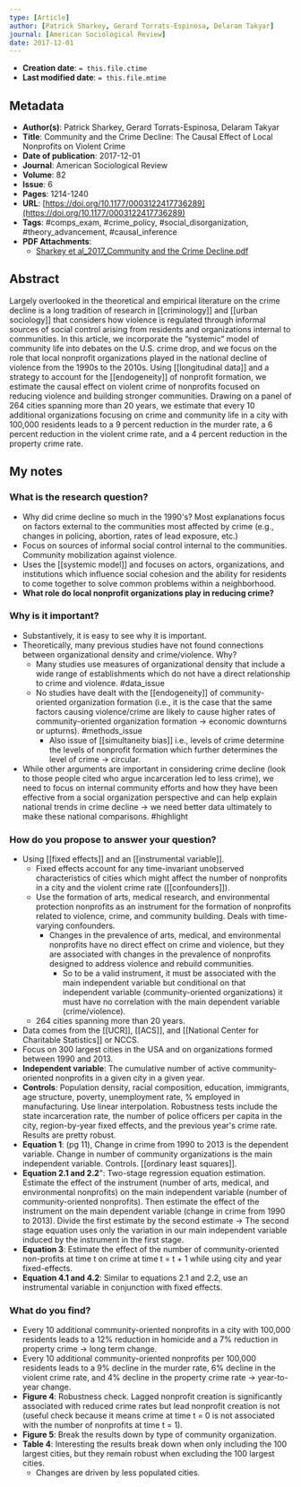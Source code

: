 ```yaml
---
type: [Article]
author: [Patrick Sharkey, Gerard Torrats-Espinosa, Delaram Takyar]
journal: [American Sociological Review]
date: 2017-12-01
---
```


* **Creation date**: `= this.file.ctime`
* **Last modified date**: `= this.file.mtime`

## Metadata

* **Author(s)**: Patrick Sharkey, Gerard Torrats-Espinosa, Delaram Takyar
* **Title**: Community and the Crime Decline: The Causal Effect of Local Nonprofits on Violent Crime
* **Date of publication**: 2017-12-01
* **Journal**: American Sociological Review
* **Volume**: 82
* **Issue**: 6
* **Pages**: 1214-1240
* **URL**: [https://doi.org/10.1177/0003122417736289](https://doi.org/10.1177/0003122417736289)
* **Tags**: #comps_exam, #crime_policy, #social_disorganization, #theory_advancement, #causal_inference
* **PDF Attachments**:
  * [Sharkey et al_2017_Community and the Crime Decline.pdf](zotero://open-pdf/library/items/65ANSKL9)

## Abstract

Largely overlooked in the theoretical and empirical literature on the crime decline is a long tradition of research in [[criminology]] and [[urban sociology]] that considers how violence is regulated through informal sources of social control arising from residents and organizations internal to communities. In this article, we incorporate the “systemic” model of community life into debates on the U.S. crime drop, and we focus on the role that local nonprofit organizations played in the national decline of violence from the 1990s to the 2010s. Using [[longitudinal data]] and a strategy to account for the [[endogeneity]] of nonprofit formation, we estimate the causal effect on violent crime of nonprofits focused on reducing violence and building stronger communities. Drawing on a panel of 264 cities spanning more than 20 years, we estimate that every 10 additional organizations focusing on crime and community life in a city with 100,000 residents leads to a 9 percent reduction in the murder rate, a 6 percent reduction in the violent crime rate, and a 4 percent reduction in the property crime rate.

## My notes

### What is the research question?

* Why did crime decline so much in the 1990's? Most explanations focus on factors external to the communities most affected by crime (e.g., changes in policing, abortion, rates of lead exposure, etc.)
* Focus on sources of informal social control internal to the communities. Community mobilization against violence.
* Uses the [[systemic model]] and focuses on actors, organizations, and institutions which influence social cohesion and the ability for residents to come together to solve common problems within a neighborhood.
* **What role do local nonprofit organizations play in reducing crime?**

### Why is it important?

* Substantively, it is easy to see why it is important.
* Theoretically, many previous studies have not found connections between organizational density and crime/violence. Why?
	* Many studies use measures of organizational density that include a wide range of establishments which do not have a direct relationship to crime and violence. #data_issue
	* No studies have dealt with the [[endogeneity]] of community-oriented organization formation (i.e., it is the case that the same factors causing violence/crime are likely to cause higher rates of community-oriented organization formation -> economic downturns or upturns). #methods_issue
		* Also issue of [[simultaneity bias]] i.e., levels of crime determine the levels of nonprofit formation which further determines the level of crime -> circular.
* While other arguments are important in considering crime decline (look to those people cited who argue incarceration led to less crime), we need to focus on internal community efforts and how they have been effective from a social organization perspective and can help explain national trends in crime decline -> we need better data ultimately to make these national comparisons. #highlight 

### How do you propose to answer your question?

* Using [[fixed effects]] and an [[instrumental variable]].
	* Fixed effects account for any time-invariant unobserved characteristics of cities which might affect the number of nonprofits in a city and the violent crime rate ([[confounders]]).
	* Use the formation of arts, medical research, and environmental protection nonprofits as an instrument for the formation of nonprofits related to violence, crime, and community building. Deals with time-varying confounders.
		* Changes in the prevalence of arts, medical, and environmental nonprofits have no direct effect on crime and violence, but they are associated with changes in the prevalence of nonprofits designed to address violence and rebuild communities.
			* So to be a valid instrument, it must be associated with the main independent variable but conditional on that independent variable (community-oriented organizations) it must have no correlation with the main dependent variable (crime/violence).
	* 264 cities spanning more than 20 years.
* Data comes from the [[UCR]], [[ACS]], and [[National Center for Charitable Statistics]] or NCCS.
* Focus on 300 largest cities in the USA and on organizations formed between 1990 and 2013.
* **Independent variable**: The cumulative number of active community-oriented nonprofits in a given city in a given year.
* **Controls**: Population density, racial composition, education, immigrants, age structure, poverty, unemployment rate, % employed in manufacturing. Use linear interpolation. Robustness tests include the state incarceration rate, the number of police officers per capita in the city, region-by-year fixed effects, and the previous year's crime rate. Results are pretty robust.
* **Equation 1**: (pg 11), Change in crime from 1990 to 2013 is the dependent variable. Change in number of community organizations is the main independent variable. Controls. [[ordinary least squares]].
* **Equation 2.1 and 2.2**": Two-stage regression equation estimation. Estimate the effect of the instrument (number of arts, medical, and environmental nonprofits) on the main independent variable (number of community-oriented nonprofits). Then estimate the effect of the instrument on the main dependent variable (change in crime from 1990 to 2013). Divide the first estimate by the second estimate -> The second stage equation uses only the variation in our main independent variable induced by the instrument in the first stage.
* **Equation 3**: Estimate the effect of the number of community-oriented non-profits at time t on crime at time t = t + 1 while using city and year fixed-effects.
* **Equation 4.1 and 4.2**: Similar to equations 2.1 and 2.2, use an instrumental variable in conjunction with fixed effects.

### What do you find?

* Every 10 additional community-oriented nonprofits in a city with 100,000 residents leads to a 12% reduction in homicide and a 7% reduction in property crime -> long term change.
* Every 10 additional community-oriented nonprofits per 100,000 residents leads to a 9% decline in the murder rate, 6% decline in the violent crime rate, and 4% decline in the property crime rate -> year-to-year change.
* **Figure 4**: Robustness check. Lagged nonprofit creation is significantly associated with reduced crime rates but lead nonprofit creation is not (useful check because it means crime at time t = 0 is not associated with the number of nonprofits at time t = 1).
* **Figure 5**: Break the results down by type of community organization.
* **Table 4**: Interesting the results break down when only including the 100 largest cities, but they remain robust when excluding the 100 largest cities.
	* Changes are driven by less populated cities.